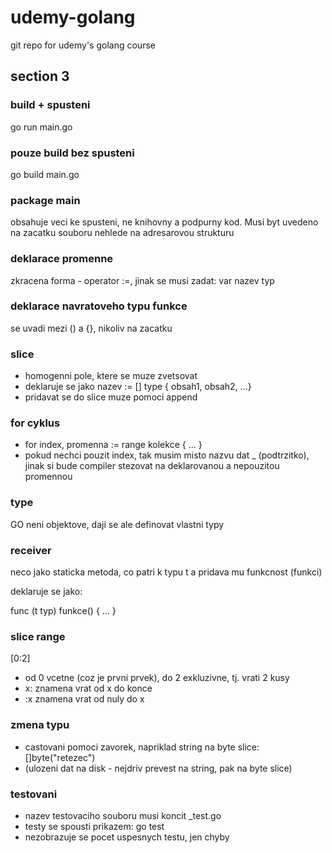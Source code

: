 # udemy-golang

git repo for udemy's golang course

## section 3 

### build + spusteni

go run main.go

### pouze build bez spusteni

go build main.go

### package main

obsahuje veci ke spusteni, ne knihovny a podpurny kod. Musi byt uvedeno na zacatku souboru nehlede na adresarovou strukturu

### deklarace promenne

zkracena forma - operator :=, jinak se musi zadat: var nazev typ

### deklarace navratoveho typu funkce

se uvadi mezi () a {}, nikoliv na zacatku

### slice

* homogenni pole, ktere se muze zvetsovat
* deklaruje se jako nazev := [] type { obsah1, obsah2, ...}
* pridavat se do slice muze pomoci append

### for cyklus

* for index, promenna := range kolekce { ... }
* pokud nechci pouzit index, tak musim misto nazvu dat _ (podtrzitko), jinak si bude compiler stezovat na deklarovanou a nepouzitou promennou

### type

GO neni objektove, daji se ale definovat vlastni typy

### receiver

neco jako staticka metoda, co patri k typu t a pridava mu funkcnost (funkci)

deklaruje se jako:

func (t typ) funkce() { ... }

### slice range

[0:2]

* od 0 vcetne (coz je prvni prvek), do 2 exkluzivne, tj. vrati 2 kusy
* x: znamena vrat od x do konce
* :x znamena vrat od nuly do x

### zmena typu

* castovani pomoci zavorek, napriklad string na byte slice:  []byte("retezec")
* (ulozeni dat na disk - nejdriv prevest na string, pak na byte slice)

### testovani

* nazev testovaciho souboru musi koncit _test.go
* testy se spousti prikazem: go test
* nezobrazuje se pocet uspesnych testu, jen chyby